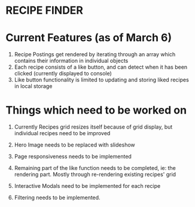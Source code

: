 # RECIPE FINDER

# Current Features (as of March 6)

1) Recipe Postings get rendered by iterating through an array which contains their information in individual objects
2) Each recipe consists of a like button, and can detect when it has been clicked (currently displayed to console)
3) Like button functionality is limited to updating and storing liked recipes in local storage

# Things which need to be worked on

1) Currently Recipes grid resizes itself because of grid display, but individual recipes need to be improved
2) Hero Image needs to be replaced with slideshow
3) Page responsiveness needs to be implemented

4) Remaining part of the like function needs to be completed, ie: the rendering part. Mostly through re-rendering existing recipes' grid
5) Interactive Modals need to be implemented for each recipe
6) Filtering needs to be implemented.
